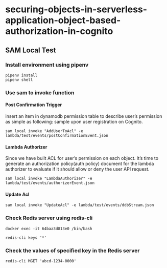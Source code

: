 # securing-objects-in-serverless-application-object-based-authorization-in-cognito

## SAM Local Test
### Install environment using pipenv

```
pipenv install
pipenv shell
```

### Use sam to invoke function

#### Post Confirmation Trigger

insert an item in dynamodb permission table to describe user’s permission as simple as following: sample upon user registration on Cognito.

`sam local invoke "AddUserToAcl" -e lambda/test/events/postConfirmationEvent.json`

#### Lambda Authorizer

Since we have built ACL for user’s permission on each object. It’s time to
generate an authorization policy(auth policy) document for the lambda
authorizer to evaluate if it should allow or deny the user API request.

`sam local invoke "LambdaAuthorizer" -e lambda/test/events/authorizerEvent.json`

#### Update Acl
`sam local invoke "UpdateAcl" -e lambda/test/events/ddbStream.json`

### Check Redis server using redis-cli
```
docker exec -it 64baa3d813e0 /bin/bash

redis-cli keys '*'
```

### Check the values of specified key in the Redis server
`redis-cli MGET 'abcd-1234-0000'`
